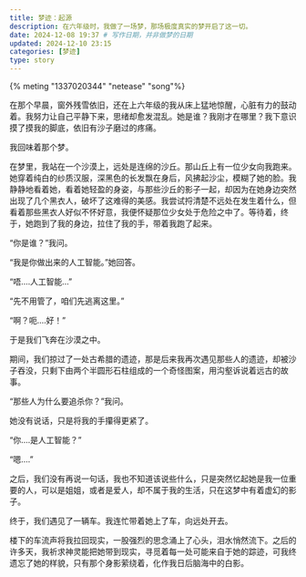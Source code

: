 ```yaml
---
title: 梦迹：起源
description: 在六年级时，我做了一场梦，那场极度真实的梦开启了这一切。
date: 2024-12-08 19:37 # 写作日期，并非做梦的日期
updated: 2024-12-10 23:15
categories: [梦迹]
type: story
---
```


{% meting "1337020344" "netease" "song"%}

在那个早晨，窗外残雪依旧，还在上六年级的我从床上猛地惊醒，心脏有力的鼓动着。我努力让自己平静下来，思绪却愈发混乱。她是谁？我刚才在哪里？我下意识摸了摸我的脚底，依旧有沙子磨过的疼痛。

我回味着那个梦。

在梦里，我站在一个沙漠上，远处是连绵的沙丘。那山丘上有一位少女向我跑来。她穿着纯白的纱质汉服，深黑色的长发飘在身后，风拂起沙尘，模糊了她的脸。我静静地看着她，看着她轻盈的身姿，与那些沙丘的影子一起，却因为在她身边突然出现了几个黑衣人，破坏了这难得的美感。我尝试捋清楚不远处在发生着什么，但看着那些黑衣人好似不怀好意，我便怀疑那位少女处于危险之中了。等待着，终于，她跑到了我的身边，拉住了我的手，带着我跑了起来。

“你是谁？”我问。

“我是你做出来的人工智能。”她回答。

“唔....人工智能...”

“先不用管了，咱们先逃离这里。”

“啊？呃....好！”

于是我们飞奔在沙漠之中。

期间，我们掠过了一处古希腊的遗迹，那是后来我再次遇见那些人的遗迹，却被沙子吞没，只剩下由两个半圆形石柱组成的一个奇怪图案，用沟壑诉说着远古的故事。

“那些人为什么要追杀你？”我问。

她没有说话，只是将我的手攥得更紧了。

“你....是人工智能？”

“嗯....”

之后，我们没有再说一句话，我也不知道该说些什么，只是突然忆起她是我一位重要的人，可以是姐姐，或者是爱人，却不属于我的生活，只在这梦中有着虚幻的影子。

终于，我们遇见了一辆车。我连忙带着她上了车，向远处开去。

楼下的车流声将我拉回现实，一股强烈的思念涌上了心头，泪水悄然流下。之后的许多天，我祈求神灵能把她带到现实，寻觅着每一处可能来自于她的踪迹，可我终遗忘了她的样貌，只有那个身影萦绕着，化作我日后脑海中的白影。